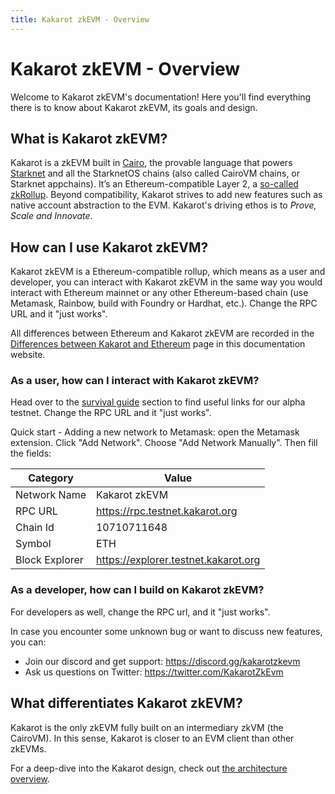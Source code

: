 ```yaml
---
title: Kakarot zkEVM - Overview
---
```


# Kakarot zkEVM - Overview

Welcome to Kakarot zkEVM's documentation! Here you'll find everything there is to know about Kakarot zkEVM, its goals and design.

## What is Kakarot zkEVM?

Kakarot is a zkEVM built in [Cairo](https://www.cairo-lang.org/), the provable language that powers [Starknet](https://starkware.co/starknet/) and all the StarknetOS chains (also called CairoVM chains, or Starknet appchains). It’s an Ethereum-compatible Layer 2, a [so-called zkRollup](https://ethereum.org/developers/docs/scaling/zk-rollups). Beyond compatibility, Kakarot strives to add new features such as native account abstraction to the EVM. Kakarot's driving ethos is to _Prove, Scale and Innovate_.

## How can I use Kakarot zkEVM?

Kakarot zkEVM is a Ethereum-compatible rollup, which means as a user and developer, you can interact with Kakarot zkEVM in the same way you would interact with Ethereum mainnet or any other Ethereum-based chain (use Metamask, Rainbow, build with Foundry or Hardhat, etc.). Change the RPC URL and it "just works".

All differences between Ethereum and Kakarot zkEVM are recorded in the [Differences between Kakarot and Ethereum](differences) page in this documentation website.

### As a user, how can I interact with Kakarot zkEVM?

Head over to the [survival guide](survival-guide) section to find useful links for our alpha testnet. Change the RPC URL and it "just works".

Quick start - Adding a new network to Metamask: open the Metamask extension. Click "Add Network". Choose "Add Network Manually". Then fill the fields:

| Category       | Value                                |
| -------------- | ------------------------------------ |
| Network Name   | Kakarot zkEVM                        |
| RPC URL        | https://rpc.testnet.kakarot.org      |
| Chain Id       | 10710711648                          |
| Symbol         | ETH                                  |
| Block Explorer | https://explorer.testnet.kakarot.org |

### As a developer, how can I build on Kakarot zkEVM?

For developers as well, change the RPC url, and it "just works".

In case you encounter some unknown bug or want to discuss new features, you can:

- Join our discord and get support: https://discord.gg/kakarotzkevm
- Ask us questions on Twitter: https://twitter.com/KakarotZkEvm

## What differentiates Kakarot zkEVM?

Kakarot is the only zkEVM fully built on an intermediary zkVM (the CairoVM). In this sense, Kakarot is closer to an EVM client than other zkEVMs.

For a deep-dive into the Kakarot design, check out [the architecture overview](architecture).
